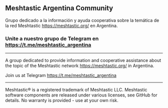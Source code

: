 ## Meshtastic Argentina Community

Grupo dedicado a la información y ayuda cooperativa sobre la temática de la red Meshtastic https://meshtastic.org/ en Argentina.

### Unite a nuestro grupo de Telegram en https://t.me/meshtastic_argentina


---
A group dedicated to provide information and cooperative assistance about the topic of the Meshtastic network https://meshtastic.org/ in Argentina.

Join us at Telegram https://t.me/meshtastic_argentina

---
Meshtastic® is a registered trademark of Meshtastic LLC. Meshtastic software components are released under various licenses, see GitHub for details. No warranty is provided - use at your own risk.
